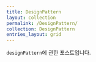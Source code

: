 ```yaml
---
title: DesignPattern
layout: collection
permalink: /DesignPattern/
collection: DesignPattern
entries_layout: grid
---
```


`designPattern`에 관한 포스트입니다.
